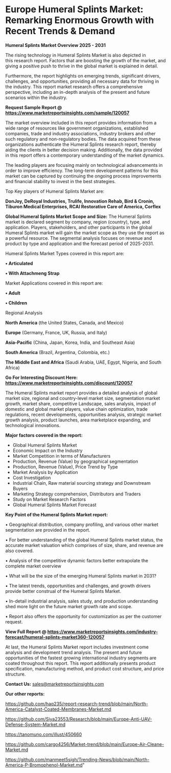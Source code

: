  # Europe Humeral Splints Market: Remarking Enormous Growth with Recent Trends & Demand

<Strong> Humeral Splints Market Overview 2025 - 2031</strong>

The rising technology in Humeral Splints Market is also depicted in this research report. Factors that are boosting the growth of the market, and giving a positive push to thrive in the global market is explained in detail.

Furthermore, the report highlights on emerging trends, significant drivers, challenges, and opportunities, providing all necessary data for thriving in the industry. This report market research offers a comprehensive perspective, including an in-depth analysis of the present and future scenarios within the industry.

<strong>Request Sample Report @ <a href=https://www.marketreportsinsights.com/sample/120057>https://www.marketreportsinsights.com/sample/120057</a></strong>

The market overview included in this report provides information from a wide range of resources like government organizations, established companies, trade and industry associations, industry brokers and other such regulatory and non-regulatory bodies. The data acquired from these organizations authenticate the Humeral Splints research report, thereby aiding the clients in better decision making. Additionally, the data provided in this report offers a contemporary understanding of the market dynamics.

The leading players are focusing mainly on technological advancements in order to improve efficiency. The long-term development patterns for this market can be captured by continuing the ongoing process improvements and financial stability to invest in the best strategies.

Top Key players of Humeral Splints Market are:

<strong>DonJoy, DeRoyal Industries, Trulife, Innovation Rehab, Bird & Cronin, Tiburon Medical Enterprises, RCAI Restorative Care of America, Corflex</strong>

<strong><b>Global Humeral Splints Market Scope and Size:</b></strong>
The Humeral Splints market is declared segment by company, region (country), type, and application. Players, stakeholders, and other participants in the global Humeral Splints market will gain the market scope as they use the report as a powerful resource. The segmental analysis focuses on revenue and product by type and application and the forecast period of 2025-2031.

Humeral Splints Market Types covered in this report are:

<strong>• Articulated

• With Attachmeng Strap</strong>

Market Applications covered in this report are:

<strong>• Adult

• Children</strong> 

Regional Analysis

<strong>North America</strong> (the United States, Canada, and Mexico)

<strong>Europe</strong> (Germany, France, UK, Russia, and Italy)

<strong>Asia-Pacific</strong> (China, Japan, Korea, India, and Southeast Asia)

<strong>South America</strong> (Brazil, Argentina, Colombia, etc.)

<strong>The Middle East and Africa</strong> (Saudi Arabia, UAE, Egypt, Nigeria, and South Africa)

<strong>Go For Interesting Discount Here: <a href=https://www.marketreportsinsights.com/discount/120057>https://www.marketreportsinsights.com/discount/120057</a></strong>

The Humeral Splints market report provides a detailed analysis of global market size, regional and country-level market size, segmentation market growth, market share, competitive Landscape, sales analysis, impact of domestic and global market players, value chain optimization, trade regulations, recent developments, opportunities analysis, strategic market growth analysis, product launches, area marketplace expanding, and technological innovations.

<strong><b>Major factors covered in the report:</b></strong>
<ul>
  <li>Global Humeral Splints Market </li>
  <li>Economic Impact on the Industry</li>
  <li>Market Competition in terms of Manufacturers</li>
  <li>Production, Revenue (Value) by geographical segmentation</li>
  <li>Production, Revenue (Value), Price Trend by Type</li>
  <li>Market Analysis by Application</li>
  <li>Cost Investigation</li>
  <li>Industrial Chain, Raw material sourcing strategy and Downstream Buyers</li>
  <li>Marketing Strategy comprehension, Distributors and Traders</li>
  <li>Study on Market Research Factors</li>
  <li>Global Humeral Splints Market Forecast</li>
</ul>

<strong><b>Key Point of the Humeral Splints Market report:</b></strong>

• Geographical distribution, company profiling, and various other market segmentation are provided in the report.

• For better understanding of the global Humeral Splints market status, the accurate market valuation which comprises of size, share, and revenue are also covered.

• Analysis of the competitive dynamic factors better extrapolate the complete market overview

• What will be the size of the emerging Humeral Splints market in 2031?

• The latest trends, opportunities and challenges, and growth drivers provide better construal of the Humeral Splints Market.

• In-detail industrial analysis, sales study, and production understanding shed more light on the future market growth rate and scope.

• Report also offers the opportunity for customization as per the customer request.

<strong><b>View Full Report @ <a href=https://www.marketreportsinsights.com/industry-forecast/humeral-splints-market360-120057>https://www.marketreportsinsights.com/industry-forecast/humeral-splints-market360-120057</a></b></strong>


At last, the Humeral Splints Market report includes investment come analysis and development trend analysis. The present and future opportunities of the fastest growing international industry segments are coated throughout this report. This report additionally presents product specification, manufacturing method, and product cost structure, and price structure.

<strong>Contact Us:</strong>
sales@marketreportsinsights.com

<strong>Our other reports:</strong>

<a href=https://github.com/haq235/report-research-trend/blob/main/North-America-Catalyst-Coated-Membranes-Market.md>https://github.com/haq235/report-research-trend/blob/main/North-America-Catalyst-Coated-Membranes-Market.md</a>

<a href=https://github.com/Siya23553/Research/blob/main/Europe-Anti-UAV-Defense-System-Market.md>https://github.com/Siya23553/Research/blob/main/Europe-Anti-UAV-Defense-System-Market.md</a>

<a href=https://tanomuno.com/illust/450660>https://tanomuno.com/illust/450660</a>

<a href=https://github.com/cargo4256/Market-trend/blob/main/Europe-Air-Cleane-Market.md>https://github.com/cargo4256/Market-trend/blob/main/Europe-Air-Cleane-Market.md</a>

<a href=https://github.com/manmeet5sigh/Trending-News/blob/main/North-America-P-Bromophenol-Market.md>https://github.com/manmeet5sigh/Trending-News/blob/main/North-America-P-Bromophenol-Market.md</a>"
